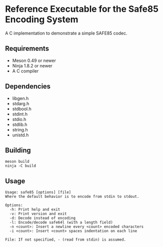 Reference Executable for the Safe85 Encoding System
===================================================

A C implementation to demonstrate a simple SAFE85 codec.


Requirements
------------

  * Meson 0.49 or newer
  * Ninja 1.8.2 or newer
  * A C compiler


Dependencies
------------

 * libgen.h
 * stdarg.h
 * stdbool.h
 * stdint.h
 * stdio.h
 * stdlib.h
 * string.h
 * unistd.h


Building
--------

    meson build
    ninja -C build


Usage
-----

    Usage: safe85 [options] [file]
    Where the default behavior is to encode from stdin to stdout.

    Options:
      -h: Print help and exit
      -v: Print version and exit
      -d: Decode instead of encoding
      -l: Encode/decode safe64l (with a length field)
      -n <count>: Insert a newline every <count> encoded characters
      -i <count>: Insert <count> spaces indentation on each line

    File: If not specified, - (read from stdin) is assumed.

